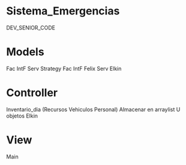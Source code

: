 # Sistema_Emergencias
DEV_SENIOR_CODE


# Models
Fac IntF Serv Strategy
Fac IntF Felix
Serv Elkin

# Controller
Inventario_dia (Recursos Vehiculos Personal) Almacenar en arraylist U objetos Elkin




# View
Main 